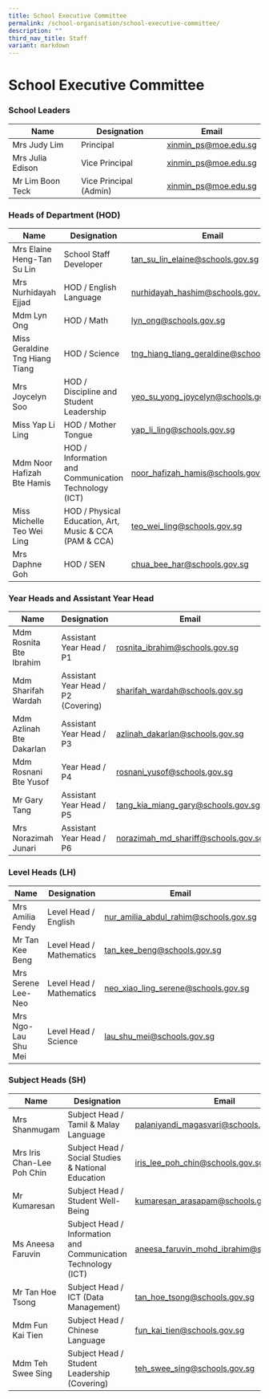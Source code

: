 ```yaml
---
title: School Executive Committee
permalink: /school-organisation/school-executive-committee/
description: ""
third_nav_title: Staff
variant: markdown
---
```

# **School Executive Committee**

### School Leaders


| Name 	| Designation 	| Email 	|
|---	|---	|---	|
| Mrs Judy Lim 	| Principal 	| [xinmin_ps@moe.edu.sg](mailto:xinmin_ps@moe.edu.sg) 	|
| Mrs Julia Edison 	| Vice Principal 	| [xinmin_ps@moe.edu.sg](mailto:xinmin_ps@moe.edu.sg) 	|
| Mr Lim Boon Teck 	| Vice Principal (Admin) 	| [xinmin_ps@moe.edu.sg](mailto:xinmin_ps@moe.edu.sg) 	|

### Heads of Department (HOD)

| Name 	| Designation 	| Email 	|
|---	|---	|---	|
| Mrs Elaine Heng-Tan Su Lin 	| School Staff Developer 	| tan_su_lin_elaine@schools.gov.sg	|
| Mrs Nurhidayah Ejjad 	| HOD / English Language 	| nurhidayah_hashim@schools.gov.sg 	|
| Mdm Lyn Ong 	| HOD / Math 	| lyn_ong@schools.gov.sg 	|
| Miss Geraldine Tng Hiang Tiang 	| HOD / Science 	| tng_hiang_tiang_geraldine@schools.gov.sg	|
| Mrs Joycelyn Soo 	| HOD / Discipline and Student Leadership 	| yeo_su_yong_joycelyn@schools.gov.sg	|
| Miss Yap Li Ling 	| HOD / Mother Tongue 	| yap_li_ling@schools.gov.sg 	|
| Mdm Noor Hafizah Bte Hamis 	| HOD / Information and Communication Technology (ICT) 	| noor_hafizah_hamis@schools.gov.sg 	|
| Miss Michelle Teo Wei Ling 	| HOD / Physical Education, Art, Music & CCA (PAM & CCA) 	| teo_wei_ling@schools.gov.sg 	
| Mrs Daphne Goh 	| HOD / SEN	| chua_bee_har@schools.gov.sg 


### Year Heads and Assistant Year Head


| Name 	| Designation 	| Email 	|
|---	|---	|---	|
| Mdm Rosnita Bte Ibrahim 	| Assistant Year Head / P1 	| rosnita_ibrahim@schools.gov.sg	|
| Mdm Sharifah Wardah  	| Assistant Year Head / P2 (Covering)	| sharifah_wardah@schools.gov.sg|
| Mdm Azlinah Bte Dakarlan 	| Assistant Year Head / P3 	| azlinah_dakarlan@schools.gov.sg	|
| Mdm Rosnani Bte Yusof  	| Year Head / P4 	| rosnani_yusof@schools.gov.sg
| Mr Gary Tang 	|  Assistant Year Head / P5	| tang_kia_miang_gary@schools.gov.sg|
| Mrs Norazimah Junari 	| Assistant Year Head  / P6 	| norazimah_md_shariff@schools.gov.sg|


### Level Heads (LH)

| Name 	| Designation 	| Email 	|
|---	|---	|---	|
|Mrs Amilia Fendy | Level Head / English | nur_amilia_abdul_rahim@schools.gov.sg |
| Mr Tan Kee Beng 	| Level Head / Mathematics 	| tan_kee_beng@schools.gov.sg |
| Mrs Serene Lee-Neo 	| Level Head / Mathematics 	| neo_xiao_ling_serene@schools.gov.sg |
| Mrs Ngo-Lau Shu Mei 	| Level Head / Science 	| lau_shu_mei@schools.gov.sg |


### Subject Heads (SH)

| Name 	| Designation 	| Email 	|
|---	|---	|---	|
| Mrs Shanmugam 	| Subject Head / Tamil & Malay Language	| palaniyandi_magasvari@schools.gov.sg |
| Mrs Iris Chan-Lee Poh Chin 	| Subject Head / Social Studies & National Education 	| iris_lee_poh_chin@schools.gov.sg	|
| Mr Kumaresan 	|  Subject Head / Student Well-Being 	| kumaresan_arasapam@schools.gov.sg	|
| Ms Aneesa Faruvin 	| Subject Head / Information and Communication Technology (ICT) 	| aneesa_faruvin_mohd_ibrahim@schools.gov.sg |
|Mr Tan Hoe Tsong | Subject Head / ICT (Data Management) | tan_hoe_tsong@schools.gov.sg |
|Mdm Fun Kai Tien | Subject Head / Chinese Language | fun_kai_tien@schools.gov.sg |
|Mdm Teh Swee Sing | Subject Head / Student Leadership (Covering)| teh_swee_sing@schools.gov.sg |